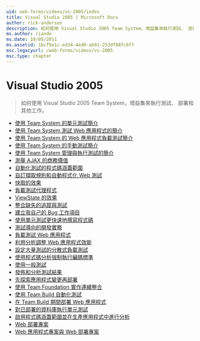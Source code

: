 ```yaml
---
uid: web-forms/videos/vs-2005/index
title: Visual Studio 2005 | Microsoft Docs
author: rick-anderson
description: 如何使用 Visual Studio 2005 Team System，增益集來執行測試、 部署和其他工作。
ms.author: riande
ms.date: 10/05/2011
ms.assetid: 1bcf9a1c-ed34-4ed0-ab91-253df08fc6ff
msc.legacyurl: /web-forms/videos/vs-2005
msc.type: chapter
---
```

<a name="visual-studio-2005"></a>Visual Studio 2005
====================
> 如何使用 Visual Studio 2005 Team System，增益集來執行測試、 部署和其他工作。


- [使用 Team System 的單元測試簡介](introduction-to-unit-testing-with-team-system.md)
- [使用 Team System 測試 Web 應用程式的簡介](introduction-to-testing-web-applications-with-team-system.md)
- [使用 Team System 的 Web 應用程式負載測試簡介](introduction-to-load-testing-web-applications-with-team-system.md)
- [使用 Team System 的手動測試簡介](introduction-to-manual-testing-with-team-system.md)
- [使用 Team System 管理與執行測試的簡介](introduction-to-managing-and-running-tests-with-team-system.md)
- [測量 AJAX 的商務價值](measuring-the-business-value-of-ajax.md)
- [自動化測試的程式碼涵蓋範圍](code-coverage-of-automated-tests.md)
- [自訂擷取規則和自動程式化 Web 測試](custom-extraction-rules-and-coded-web-tests.md)
- [快取的效果](the-effects-of-caching.md)
- [負載測試代理程式](using-the-load-test-agent.md)
- [ViewState 的效果](the-effects-of-viewstate.md)
- [整合缺失的追蹤與測試](how-do-i-integrate-defect-tracking-with-testing.md)
- [建立我自己的 Bug 工作項目](how-do-i-create-my-own-bug-work-item.md)
- [使用單元測試更快速地撰寫程式碼](how-do-i-write-code-more-quickly-with-unit-tests.md)
- [測試導向的開發實務](how-do-i-practice-test-driven-development.md)
- [負載測試 Web 應用程式](how-do-i-load-test-a-web-application.md)
- [利用分析調整 Web 應用程式效能](how-do-i-tune-web-application-performance-with-profiling.md)
- [設定大量測試的分散式負載測試](how-do-i-set-up-distributed-load-testing-for-high-volume-tests.md)
- [使用程式碼分析強制執行編碼標準](how-do-i-enforce-coding-standards-with-code-analysis.md)
- [使用一般測試](how-do-i-use-generic-tests.md)
- [發佈和分析測試結果](how-do-i-publish-and-analyze-test-results.md)
- [先探索應用程式變更再部署](how-do-i-discover-application-changes-prior-to-deployment.md)
- [使用 Team Foundation 實作連續整合](how-do-i-implement-continuous-integration-with-team-foundation.md)
- [使用 Team Build 自動化測試](how-do-i-automate-testing-using-team-build.md)
- [在 Team Build 期間部署 Web 應用程式](how-do-i-deploy-a-web-application-during-a-team-build.md)
- [對已部署的資料庫執行單元測試](how-do-i-run-unit-tests-against-a-deployed-database.md)
- [啟用程式碼涵蓋範圍並在生產應用程式中進行分析](how-do-i-enable-code-coverage-and-profiling-in-production-applications.md)
- [Web 部署專案](web-deployment-projects.md)
- [Web 應用程式專案與 Web 部署專案](web-application-projects-web-deployment-projects.md)

